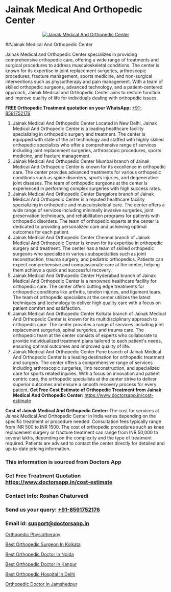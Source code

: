 # Jainak Medical And Orthopedic Center

<p align="center">
  <a href="https://doctorsapp.in">
    <img src="https://i.ibb.co/tqM3hNg/sqdqdqsddsa.png" alt="Jainak Medical And Orthopedic Center">
  </a>
</p>
##Jainak Medical And Orthopedic Center

Jainak Medical and Orthopedic Center specializes in providing comprehensive orthopedic care, offering a wide range of treatments and surgical procedures to address musculoskeletal conditions. The center is known for its expertise in joint replacement surgeries, arthroscopic procedures, fracture management, sports medicine, and non-surgical interventions such as physiotherapy and pain management. With a team of skilled orthopedic surgeons, advanced technology, and a patient-centered approach, Jainak Medical and Orthopedic Center aims to restore function and improve quality of life for individuals dealing with orthopedic issues.

**FREE Orthopedic Treatment quotation on your WhatsApp:**  [+91-8591752176](https://api.whatsapp.com/send?phone=8591752176)

1) Jainak Medical And Orthopedic Center   Located in New Delhi, Jainak Medical And Orthopedic Center is a leading healthcare facility specializing in orthopedic surgery and treatment. The center is equipped with state of the art technology and staffed with highly skilled orthopedic specialists who offer a comprehensive range of services including joint replacement surgeries, arthroscopic procedures, sports medicine, and fracture management.
2) Jainak Medical And Orthopedic Center   Mumbai branch of Jainak Medical And Orthopedic Center is known for its excellence in orthopedic care. The center provides advanced treatments for various orthopedic conditions such as spine disorders, sports injuries, and degenerative joint diseases. The team of orthopedic surgeons at the center is experienced in performing complex surgeries with high success rates.
3) Jainak Medical And Orthopedic Center   Bangalore branch of Jainak Medical And Orthopedic Center is a reputed healthcare facility specializing in orthopedic and musculoskeletal care. The center offers a wide range of services including minimally invasive surgeries, joint preservation techniques, and rehabilitation programs for patients with orthopedic disorders. The team of orthopedic experts at the center is dedicated to providing personalized care and achieving optimal outcomes for each patient.
4) Jainak Medical And Orthopedic Center   Chennai branch of Jainak Medical And Orthopedic Center is known for its expertise in orthopedic surgery and treatment. The center has a team of skilled orthopedic surgeons who specialize in various subspecialties such as joint reconstruction, trauma surgery, and pediatric orthopedics. Patients can expect comprehensive and compassionate care at the center, helping them achieve a quick and successful recovery.
5) Jainak Medical And Orthopedic Center   Hyderabad branch of Jainak Medical And Orthopedic Center is a renowned healthcare facility for orthopedic care. The center offers cutting edge treatments for orthopedic conditions like arthritis, tendon injuries, and ligament tears. The team of orthopedic specialists at the center utilizes the latest techniques and technology to deliver high quality care with a focus on patient comfort and satisfaction.
6) Jainak Medical And Orthopedic Center   Kolkata branch of Jainak Medical And Orthopedic Center is known for its multidisciplinary approach to orthopedic care. The center provides a range of services including joint replacement surgeries, spinal surgeries, and trauma care. The orthopedic team at the center consists of experts who collaborate to provide individualized treatment plans tailored to each patient's needs, ensuring optimal outcomes and improved quality of life.
7) Jainak Medical And Orthopedic Center   Pune branch of Jainak Medical And Orthopedic Center is a leading destination for orthopedic treatment and surgery. The center offers a comprehensive range of services including arthroscopic surgeries, limb reconstruction, and specialized care for sports related injuries. With a focus on innovation and patient centric care, the orthopedic specialists at the center strive to deliver superior outcomes and ensure a smooth recovery process for every patient.
**Get Free Cost Estimate of Orthopedic Treatment from Jainak Medical And Orthopedic Center:** https://www.doctorsapp.in/cost-estimate

**Cost of Jainak Medical And Orthopedic Center:**
The cost for services at Jainak Medical And Orthopedic Center in India varies depending on the specific treatment or procedure needed. Consultation fees typically range from INR 500 to INR 1500. The cost of orthopedic procedures such as knee replacement surgery or fracture treatment can range from INR 50,000 to several lakhs, depending on the complexity and the type of treatment required. Patients are advised to contact the center directly for detailed and up-to-date pricing information.

### This information is sourced from Doctors App 
### Get Free Treatment Quotation https://www.doctorsapp.in/cost-estimate
### Contact info: Roshan Chaturvedi 
### Send us your query: [+91-8591752176](https://api.whatsapp.com/send?phone=8591752176) 
### Email id: support@doctorsapp.in

[Orthopedic Physiotherapy](https://www.linkedin.com/pulse/orthopedic-physiotherapy-doctorsapp-united-arab-emirates-ihkee?trackingId=k0JkbLbwzECpyTIvS2JoxA%3D%3D&lipi=urn%3Ali%3Apage%3Ad_flagship3_company_admin%3BSXrbBuk4SwWZ8nIcZ2zSvw%3D%3D)

[Best Orthopedic Surgeon In Kolkata](https://www.linkedin.com/pulse/best-orthopedic-surgeon-kolkata-doctorsapp-united-arab-emirates-3hpee?trackingId=vSg%2BrcX2M2Pe9M%2FOBjvCOg%3D%3D&lipi=urn%3Ali%3Apage%3Ad_flagship3_company_admin%3BSXrbBuk4SwWZ8nIcZ2zSvw%3D%3D)

[Best Orthopedic Doctor In Noida](https://medium.com/@vimalrana22/best-orthopedic-doctor-in-noida-5fe7448c5c3c)

[Best Orthopedic Doctor In Kanpur](https://medium.com/@vimalrana22/best-orthopedic-doctor-in-kanpur-29a81a7eb859)

[Best Orthopedic Hospital In Delhi](https://doctors-apps.github.io/doctorsapp/best-orthopedic-hospital-in-delhi)

[Orthopedic Doctor In Jamshedpur](https://doctors-apps.github.io/doctorsapp/orthopedic-doctor-in-jamshedpur)

